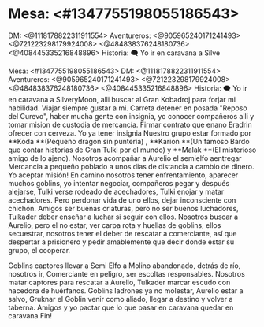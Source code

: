 # Mesa: <#1347755198055186543> 
DM: <@1118178822311911554> 
Aventureros: <@905965240171241493> <@721223298179924008> <@484838376248180736> <@408445335216848896> 
Historia: 
🗨️ Yo ir en caravana a Silve

Mesa: <#1347755198055186543> 
DM: <@1118178822311911554> 
Aventureros: <@905965240171241493> <@721223298179924008> <@484838376248180736> <@408445335216848896> 
Historia: 
🗨️ Yo ir en caravana a SilveryMoon, alli buscar al Gran Kobadroj para forjar mi habilidad. Viajar siempre  gustar a mi.
Carreta detener en posada "Reposo del Curevo", haber mucha gente con insignia, yo conocer compañeros alli  y tomar mision de custodia de mercancía. Firmar contrato que enano  Eradrin ofrecer con cerveza. Yo ya tener insignia
Nuestro grupo estar formado por **Koda **(Pequeño dragon sin puntería) , **Karion **(Un famoso Bardo que contar historias de Gran Tulki por el mundo) y **Malak **(El misterioso amigo de lo ajeno). Nosotros acompañar a Aurelio el semielfo aentregar Mercancia a pequeño poblado a unos dias de distancia a cambio de dinero.
Yo aceptar misión!
En camino nosotros tener enfrentamiento, aparecer muchos goblins, yo intentar negociar, compañeros pegar y después alejarse, Tulki verse rodeado de acechadores, Tulki enojar y matar acechadores. Pero perdonar vida de uno ellos, dejar inconsciente con chichón. 
Amigos ser buenas criaturas, pero no ser buenos luchadores, Tulkader deber enseñar a luchar si seguir con ellos.
Nosotros buscar a Aurelio, pero el no estar, ver carpa rota y huellas de goblins, ellos secuestrar, nosotros tener el deber de rescatar a comerciante, así que despertar a prisionero y pedir amablemente que decir donde estar su grupo, el cooperar. 
 
Goblins captores llevar a Semi Elfo a Molino abandonado, detrás de río, nosotros ir, Comerciante en peligro, ser escoltas responsables. Nosotros matar captores para rescatar a Aurelio, Tulkader marcar escudo con hacedora de huérfanos. 
Goblins ladrones ya no molestar, Aurelio estar a salvo, Gruknar el Goblin venir como aliado, llegar a destino y volver a taberna.
Amigos y yo pactar que lo que pasar en caravana quedar en caravana Fin!

